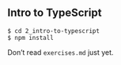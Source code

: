 ## Intro to TypeScript

```
$ cd 2_intro-to-typescript
$ npm install
```

Don’t read `exercises.md` just yet.
